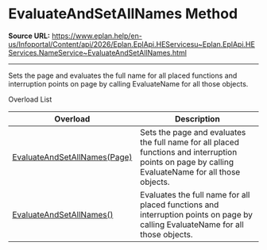 # EvaluateAndSetAllNames Method

**Source URL:** https://www.eplan.help/en-us/Infoportal/Content/api/2026/Eplan.EplApi.HEServicesu~Eplan.EplApi.HEServices.NameService~EvaluateAndSetAllNames.html

---

Sets the page and evaluates the full name for all placed functions and interruption points on page by calling EvaluateName for all those objects.

Overload List

| Overload | Description |
| --- | --- |
| [EvaluateAndSetAllNames(Page)](Eplan.EplApi.HEServicesu~Eplan.EplApi.HEServices.NameService~EvaluateAndSetAllNames(Page).html) | Sets the page and evaluates the full name for all placed functions and interruption points on page by calling EvaluateName for all those objects. |
| [EvaluateAndSetAllNames()](Eplan.EplApi.HEServicesu~Eplan.EplApi.HEServices.NameService~EvaluateAndSetAllNames().html) | Evaluates the full name for all placed functions and interruption points on page by calling EvaluateName for all those objects. |
